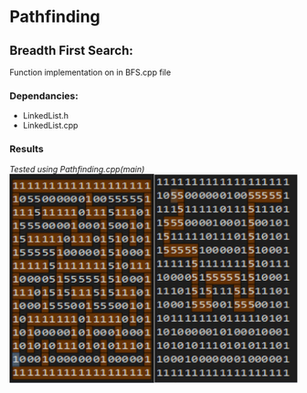 # Pathfinding

## Breadth First Search:

Function implementation on in BFS.cpp file

### Dependancies:
  - LinkedList.h
  - LinkedList.cpp
  
### Results
*Tested using Pathfinding.cpp(main)*
![test1](/test1.JPG)
